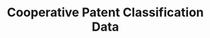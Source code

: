 ---
layout: default
bigquery: https://console.cloud.google.com/bigquery?p=patents-public-data&d=cpc&page=dataset
citation: '“Cooperative Patent Classification” by the EPO and USPTO, for public use. '
contributors: EPO, USPTO
cost: None
description: Cooperative Patent Classification Data contains the scheme and definitions
  of the Cooperative Patent Classification system for classifying patent documents.
  The CPC is the result of a partnership between the EPO and the USPTO in their joint
  effort to develop a common, internationally compatible classification system for
  technical documents, in particular patent publications, which will be used by both
  offices in the patent granting process
documentation: https://www.cooperativepatentclassification.org/cpcSchemeAndDefinitions
last_edit: Mon, 04 Apr 2022 19:07:06 GMT
location: https://www.cooperativepatentclassification.org/index
maintained_by: USPTO, EPO
schema_fields: '[''symbol'', ''glossary'', ''status'', ''additional_only'', ''ipc_concordant'',
  ''limiting_references'', ''application_references'', ''informativeReferences'',
  ''titlePart'', ''level'', ''ipcConcordant'', ''limitingReferences'', ''residualReferences'',
  ''parents'', ''titleFull'', ''children'', ''breakdownCode'', ''childGroups'', ''title_full'',
  ''definition'', ''sizeCache'', ''dateRevised'', ''title_part'', ''breakdown_code'',
  ''child_groups'', ''date_revised'', ''notAllocatable'', ''synonyms'', ''applicationReferences'',
  ''informative_references'', ''residual_references'', ''not_allocatable'']'
shortname: cooperative_patent_classification
tags:
- patents
- science
title: Cooperative Patent Classification Data
uuid: 984374a7-16e9-4b35-9445-458daceb01bf
---